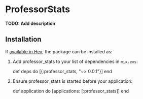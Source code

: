 # ProfessorStats

**TODO: Add description**

## Installation

If [available in Hex](https://hex.pm/docs/publish), the package can be installed as:

  1. Add professor_stats to your list of dependencies in `mix.exs`:

        def deps do
          [{:professor_stats, "~> 0.0.1"}]
        end

  2. Ensure professor_stats is started before your application:

        def application do
          [applications: [:professor_stats]]
        end

